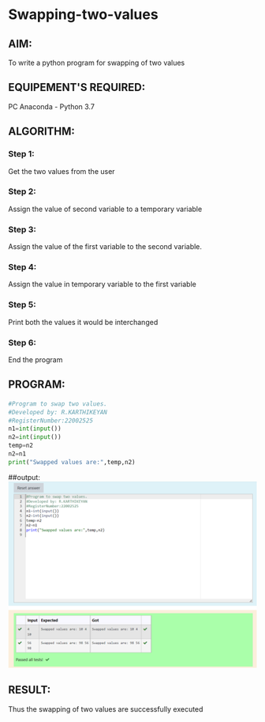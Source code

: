 # Swapping-two-values
## AIM:
To write a python program for swapping of two values
## EQUIPEMENT'S REQUIRED: 
PC
Anaconda - Python 3.7
## ALGORITHM: 
### Step 1:
Get the two values from the user
### Step 2: 
Assign the value of second variable to a temporary variable 
### Step 3: 
Assign the value of the first variable to the second variable.
### Step 4:  
Assign the value in temporary variable to the first variable
### Step 5: 
Print both the values it would be interchanged
### Step 6: 
End the program
## PROGRAM:
```python
#Program to swap two values.
#Developed by: R.KARTHIKEYAN
#RegisterNumber:22002525
n1=int(input())
n2=int(input())
temp=n2
n2=n1
print("Swapped values are:",temp,n2)
```
##output:
![](stv.png)


## RESULT:
Thus the swapping of two values are successfully executed



